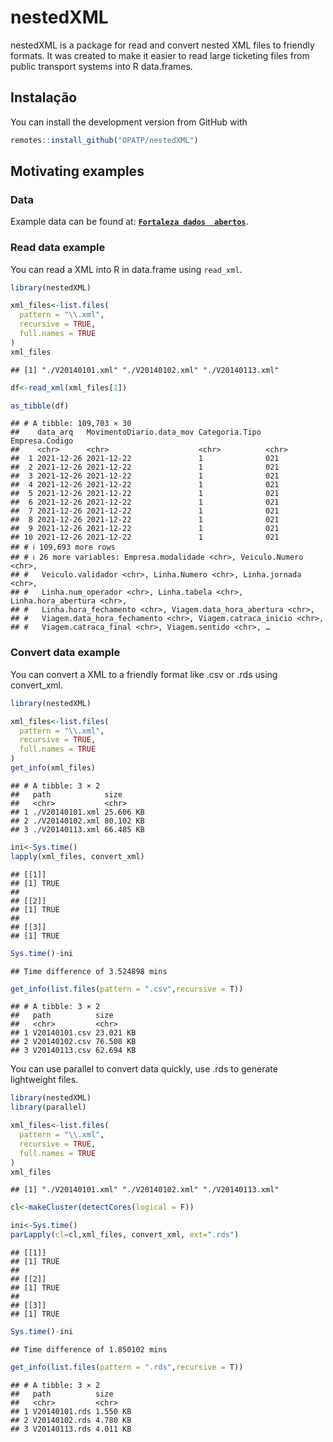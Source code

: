 nestedXML
================

nestedXML is a package for read and convert nested XML files to friendly
formats. It was created to make it easier to read large ticketing files
from public transport systems into R data.frames.

## Instalação

You can install the development version from GitHub with

``` r
remotes::install_github("OPATP/nestedXML")
```

## Motivating examples

### Data

Example data can be found at:
[**`Fortaleza dados  abertos`**](https://dados.fortaleza.ce.gov.br/dataset/bilhetagem_01_2014).

### Read data example

You can read a XML into R in data.frame using `read_xml`.

``` r
library(nestedXML)

xml_files<-list.files(
  pattern = "\\.xml",
  recursive = TRUE,
  full.names = TRUE
)
xml_files
```

    ## [1] "./V20140101.xml" "./V20140102.xml" "./V20140113.xml"

``` r
df<-read_xml(xml_files[1])

as_tibble(df)
```

    ## # A tibble: 109,703 × 30
    ##    data_arq   MovimentoDiario.data_mov Categoria.Tipo Empresa.Codigo
    ##    <chr>      <chr>                    <chr>          <chr>         
    ##  1 2021-12-26 2021-12-22               1              021           
    ##  2 2021-12-26 2021-12-22               1              021           
    ##  3 2021-12-26 2021-12-22               1              021           
    ##  4 2021-12-26 2021-12-22               1              021           
    ##  5 2021-12-26 2021-12-22               1              021           
    ##  6 2021-12-26 2021-12-22               1              021           
    ##  7 2021-12-26 2021-12-22               1              021           
    ##  8 2021-12-26 2021-12-22               1              021           
    ##  9 2021-12-26 2021-12-22               1              021           
    ## 10 2021-12-26 2021-12-22               1              021           
    ## # ℹ 109,693 more rows
    ## # ℹ 26 more variables: Empresa.modalidade <chr>, Veiculo.Numero <chr>,
    ## #   Veiculo.validador <chr>, Linha.Numero <chr>, Linha.jornada <chr>,
    ## #   Linha.num_operador <chr>, Linha.tabela <chr>, Linha.hora_abertura <chr>,
    ## #   Linha.hora_fechamento <chr>, Viagem.data_hora_abertura <chr>,
    ## #   Viagem.data_hora_fechamento <chr>, Viagem.catraca_inicio <chr>,
    ## #   Viagem.catraca_final <chr>, Viagem.sentido <chr>, …

### Convert data example

You can convert a XML to a friendly format like .csv or .rds using
convert_xml.

``` r
library(nestedXML)

xml_files<-list.files(
  pattern = "\\.xml",
  recursive = TRUE,
  full.names = TRUE
)
get_info(xml_files)
```

    ## # A tibble: 3 × 2
    ##   path            size     
    ##   <chr>           <chr>    
    ## 1 ./V20140101.xml 25.606 KB
    ## 2 ./V20140102.xml 80.102 KB
    ## 3 ./V20140113.xml 66.485 KB

``` r
ini<-Sys.time()
lapply(xml_files, convert_xml)
```

    ## [[1]]
    ## [1] TRUE
    ## 
    ## [[2]]
    ## [1] TRUE
    ## 
    ## [[3]]
    ## [1] TRUE

``` r
Sys.time()-ini
```

    ## Time difference of 3.524898 mins

``` r
get_info(list.files(pattern = ".csv",recursive = T))
```

    ## # A tibble: 3 × 2
    ##   path          size     
    ##   <chr>         <chr>    
    ## 1 V20140101.csv 23.021 KB
    ## 2 V20140102.csv 76.508 KB
    ## 3 V20140113.csv 62.694 KB

You can use parallel to convert data quickly, use .rds to generate
lightweight files.

``` r
library(nestedXML)
library(parallel)

xml_files<-list.files(
  pattern = "\\.xml",
  recursive = TRUE,
  full.names = TRUE
)
xml_files
```

    ## [1] "./V20140101.xml" "./V20140102.xml" "./V20140113.xml"

``` r
cl<-makeCluster(detectCores(logical = F))
```

``` r
ini<-Sys.time()
parLapply(cl=cl,xml_files, convert_xml, ext=".rds")
```

    ## [[1]]
    ## [1] TRUE
    ## 
    ## [[2]]
    ## [1] TRUE
    ## 
    ## [[3]]
    ## [1] TRUE

``` r
Sys.time()-ini
```

    ## Time difference of 1.850102 mins

``` r
get_info(list.files(pattern = ".rds",recursive = T))
```

    ## # A tibble: 3 × 2
    ##   path          size    
    ##   <chr>         <chr>   
    ## 1 V20140101.rds 1.550 KB
    ## 2 V20140102.rds 4.780 KB
    ## 3 V20140113.rds 4.011 KB
